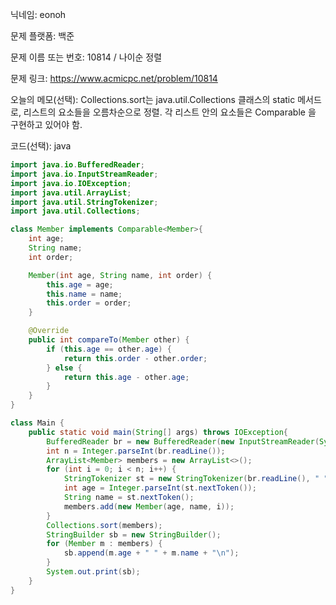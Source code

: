 닉네임: eonoh

문제 플랫폼: 백준

문제 이름 또는 번호: 10814 / 나이순 정렬

문제 링크: https://www.acmicpc.net/problem/10814

오늘의 메모(선택): Collections.sort는 java.util.Collections 클래스의 static 메서드로, 리스트의 요소들을 오름차순으로 정렬. 각 리스트 안의 요소들은 Comparable 을 구현하고 있어야 함.

코드(선택): java

```java
import java.io.BufferedReader;
import java.io.InputStreamReader;
import java.io.IOException;
import java.util.ArrayList;
import java.util.StringTokenizer;
import java.util.Collections;

class Member implements Comparable<Member>{
    int age;
    String name;
    int order;

    Member(int age, String name, int order) {
        this.age = age;
        this.name = name;
        this.order = order;
    }

    @Override
    public int compareTo(Member other) {
        if (this.age == other.age) {
            return this.order - other.order;
        } else {
            return this.age - other.age;
        }
    }
}

class Main {
    public static void main(String[] args) throws IOException{
        BufferedReader br = new BufferedReader(new InputStreamReader(System.in));
        int n = Integer.parseInt(br.readLine());
        ArrayList<Member> members = new ArrayList<>();
        for (int i = 0; i < n; i++) {
            StringTokenizer st = new StringTokenizer(br.readLine(), " ");
            int age = Integer.parseInt(st.nextToken());
            String name = st.nextToken();
            members.add(new Member(age, name, i));
        }
        Collections.sort(members);
        StringBuilder sb = new StringBuilder();
        for (Member m : members) {
            sb.append(m.age + " " + m.name + "\n");
        }
        System.out.print(sb);
    }
}
```
